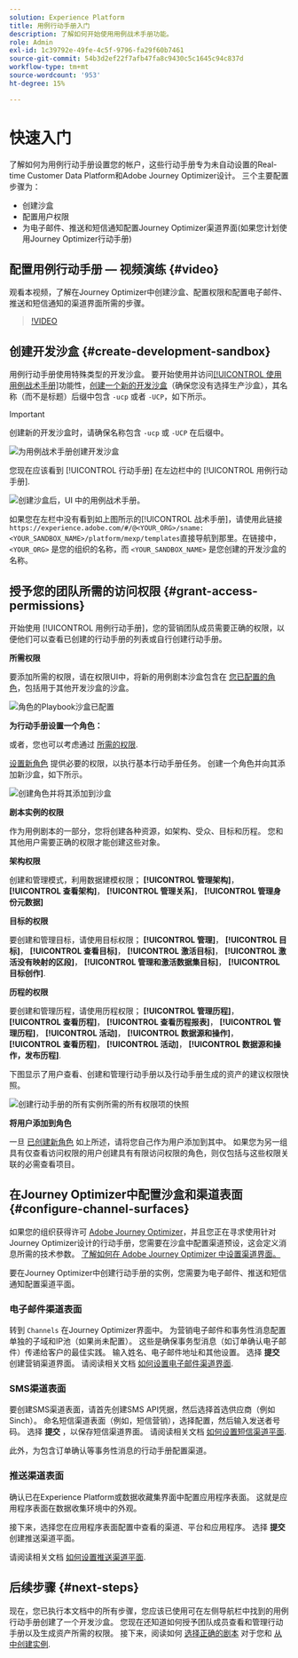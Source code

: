 ```yaml
---
solution: Experience Platform
title: 用例行动手册入门
description: 了解如何开始使用用例战术手册功能。
role: Admin
exl-id: 1c39792e-49fe-4c5f-9796-fa29f60b7461
source-git-commit: 54b3d2ef22f7afb47fa8c9430c5c1645c94c837d
workflow-type: tm+mt
source-wordcount: '953'
ht-degree: 15%

---
```



# 快速入门

了解如何为用例行动手册设置您的帐户，这些行动手册专为未自动设置的Real-time Customer Data Platform和Adobe Journey Optimizer设计。 三个主要配置步骤为：

* 创建沙盒
* 配置用户权限
* 为电子邮件、推送和短信通知配置Journey Optimizer渠道界面(如果您计划使用Journey Optimizer行动手册)

## 配置用例行动手册 — 视频演练 {#video}

观看本视频，了解在Journey Optimizer中创建沙盒、配置权限和配置电子邮件、推送和短信通知的渠道界面所需的步骤。

>[!VIDEO](https://video.tv.adobe.com/v/3426987?learn=on)

## 创建开发沙盒 {#create-development-sandbox}

用例行动手册使用特殊类型的开发沙盒。 要开始使用并访问[[!UICONTROL 使用用例战术手册]](/help/use-case-playbooks/playbooks/overview.md)功能性，[创建一个新的开发沙盒](/help/sandboxes/ui/user-guide.md#create)（确保您没有选择生产沙盒），其名称（而不是标题）后缀中包含 `-ucp` 或者 `-UCP`，如下所示。

>[!IMPORTANT]
>
>创建新的开发沙盒时，请确保名称包含 `-ucp` 或 `-UCP` 在后缀中。


![为用例战术手册创建开发沙盒](/help/use-case-playbooks/assets/playbooks/get-started/create-sandbox-ucp.png)

您现在应该看到 [!UICONTROL 行动手册] 在左边栏中的 [!UICONTROL 用例行动手册].

![创建沙盒后，UI 中的用例战术手册。](/help/use-case-playbooks/assets/playbooks/get-started/ucp-sandbox-in-ui.png)

如果您在左栏中没有看到如上图所示的[!UICONTROL 战术手册]，请使用此链接`https://experience.adobe.com/#/@<YOUR_ORG>/sname:<YOUR_SANDBOX_NAME>/platform/mexp/templates`直接导航到那里。在链接中，`<YOUR_ORG>` 是您的组织的名称，而 `<YOUR_SANDBOX_NAME>` 是您创建的开发沙盒的名称。

## 授予您的团队所需的访问权限 {#grant-access-permissions}

开始使用 [!UICONTROL 用例行动手册]，您的营销团队成员需要正确的权限，以便他们可以查看已创建的行动手册的列表或自行创建行动手册。

**所需权限**

要添加所需的权限，请在权限UI中，将新的用例剧本沙盒包含在 [您已配置的角色](/help/access-control/abac/ui/permissions.md#managing-sandboxes-for-role)，包括用于其他开发沙盒的沙盒。

![角色的Playbook沙盒已配置](/help/use-case-playbooks/assets/playbooks/get-started/permissions-to-existing-roles.png)

**为行动手册设置一个角色：**

或者，您也可以考虑通过 [所需的权限](/help/access-control/home.md#sandboxes-and-permissions).

[设置新角色](/help/access-control/abac/ui/permissions.md) 提供必要的权限，以执行基本行动手册任务。 创建一个角色并向其添加新沙盒，如下所示。

![创建角色并将其添加到沙盒](/help/use-case-playbooks/assets/playbooks/get-started/create-new-role.png)

**剧本实例的权限**

作为用例剧本的一部分，您将创建各种资源，如架构、受众、目标和历程。 您和其他用户需要正确的权限才能创建这些对象。

**架构权限**

创建和管理模式，利用数据建模权限； **[!UICONTROL 管理架构]**， **[!UICONTROL 查看架构]**， **[!UICONTROL 管理关系]**， **[!UICONTROL 管理身份元数据]**

**目标的权限**

要创建和管理目标，请使用目标权限； **[!UICONTROL 管理]**， **[!UICONTROL 目标]**， **[!UICONTROL 查看目标]**， **[!UICONTROL 激活目标]**， **[!UICONTROL 激活没有映射的区段]**， **[!UICONTROL 管理和激活数据集目标]**， **[!UICONTROL 目标创作]**.

**历程的权限**

要创建和管理历程，请使用历程权限； **[!UICONTROL 管理历程]**， **[!UICONTROL 查看历程]**， **[!UICONTROL 查看历程报表]**， **[!UICONTROL 管理历程]**， **[!UICONTROL 活动]**， **[!UICONTROL 数据源和操作]**， **[!UICONTROL 查看历程]**， **[!UICONTROL 活动]**， **[!UICONTROL 数据源和操作，发布历程]**.

下图显示了用户查看、创建和管理行动手册以及行动手册生成的资产的建议权限快照。

![创建行动手册的所有实例所需的所有权限项的快照](/help/use-case-playbooks/assets/playbooks/get-started/permission-snapshot.png)

**将用户添加到角色**

一旦 [已创建新角色](/help/access-control/abac/ui/permissions.md#managing-users-for-role) 如上所述，请将您自己作为用户添加到其中。 如果您为另一组具有仅查看访问权限的用户创建具有有限访问权限的角色，则仅包括与这些权限关联的必需查看项目。

## 在Journey Optimizer中配置沙盒和渠道表面 {#configure-channel-surfaces}

如果您的组织获得许可 [Adobe Journey Optimizer](https://experienceleague.adobe.com/docs/journey-optimizer/using/ajo-home.html?lang=zh-Hans)，并且您正在寻求使用针对Journey Optimizer设计的行动手册，您需要在沙盒中配置渠道预设，这会定义消息所需的技术参数。 [了解如何在 Adobe Journey Optimizer 中设置渠道界面。](https://experienceleague.adobe.com/docs/journey-optimizer/using/configuration/channel-surfaces.html)

要在Journey Optimizer中创建行动手册的实例，您需要为电子邮件、推送和短信通知配置渠道平面。

### 电子邮件渠道表面

转到 `Channels` 在Journey Optimizer界面中。 为营销电子邮件和事务性消息配置单独的子域和IP池（如果尚未配置）。 这些是确保事务型消息（如订单确认电子邮件）传递给客户的最佳实践。 输入姓名、电子邮件地址和其他设置。 选择 **提交** 创建营销渠道界面。 请阅读相关文档 [如何设置电子邮件渠道界面](https://experienceleague.adobe.com/docs/journey-optimizer/using/email/configure-email/email-settings.html).

### SMS渠道表面

要创建SMS渠道表面，请首先创建SMS API凭据，然后选择首选供应商（例如Sinch）。 命名短信渠道表面（例如，短信营销），选择配置，然后输入发送者号码。 选择 **提交** ，以保存短信渠道界面。 请阅读相关文档 [如何设置短信渠道平面](https://experienceleague.adobe.com/docs/journey-optimizer/using/sms/sms-configuration.html?lang=zh-Hans#message-preset-sms).

此外，为包含订单确认等事务性消息的行动手册配置渠道。

### 推送渠道表面

确认已在Experience Platform或数据收藏集界面中配置应用程序表面。 这就是应用程序表面在数据收集环境中的外观。

<!-- ![App surfaces in Data collections](/help/use-case-playbooks/assets/playbooks/get-started/.png) -->

接下来，选择您在应用程序表面配置中查看的渠道、平台和应用程序。 选择 **提交** 创建推送渠道平面。

请阅读相关文档 [如何设置推送渠道平面](https://experienceleague.adobe.com/docs/journey-optimizer/using/push/push-config/push-configuration.html).

## 后续步骤 {#next-steps}

现在，您已执行本文档中的所有步骤，您应该已使用可在左侧导航栏中找到的用例行动手册创建了一个开发沙盒。 您现在还知道如何授予团队成员查看和管理行动手册以及生成资产所需的权限。 接下来，阅读如何 [选择正确的剧本](/help/use-case-playbooks/playbooks/choose.md) 对于您和 [从中创建实例](/help/use-case-playbooks/playbooks/create-share-reuse.md).
